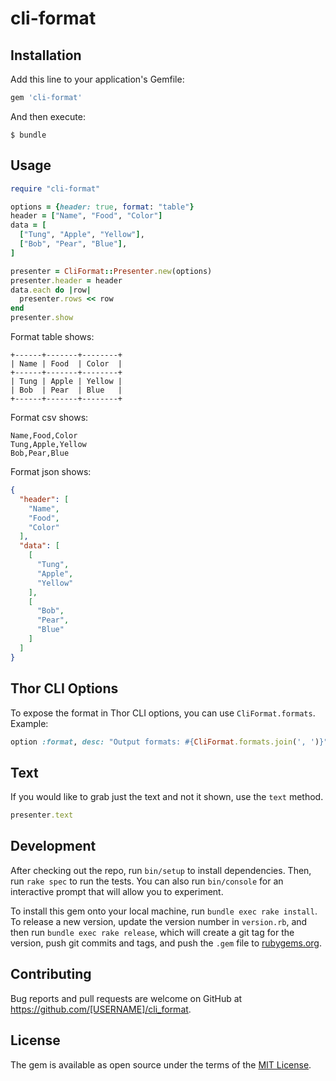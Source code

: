 # cli-format

## Installation

Add this line to your application's Gemfile:

```ruby
gem 'cli-format'
```

And then execute:

    $ bundle

## Usage

```ruby
require "cli-format"

options = {header: true, format: "table"}
header = ["Name", "Food", "Color"]
data = [
  ["Tung", "Apple", "Yellow"],
  ["Bob", "Pear", "Blue"],
]

presenter = CliFormat::Presenter.new(options)
presenter.header = header
data.each do |row|
  presenter.rows << row
end
presenter.show
```

Format table shows:

    +------+-------+--------+
    | Name | Food  | Color  |
    +------+-------+--------+
    | Tung | Apple | Yellow |
    | Bob  | Pear  | Blue   |
    +------+-------+--------+

Format csv shows:

    Name,Food,Color
    Tung,Apple,Yellow
    Bob,Pear,Blue

Format json shows:

```json
{
  "header": [
    "Name",
    "Food",
    "Color"
  ],
  "data": [
    [
      "Tung",
      "Apple",
      "Yellow"
    ],
    [
      "Bob",
      "Pear",
      "Blue"
    ]
  ]
}
```

## Thor CLI Options

To expose the format in Thor CLI options, you can use `CliFormat.formats`. Example:

```ruby
option :format, desc: "Output formats: #{CliFormat.formats.join(', ')}"
```

## Text

If you would like to grab just the text and not it shown, use the `text` method.

```ruby
presenter.text
```

## Development

After checking out the repo, run `bin/setup` to install dependencies. Then, run `rake spec` to run the tests. You can also run `bin/console` for an interactive prompt that will allow you to experiment.

To install this gem onto your local machine, run `bundle exec rake install`. To release a new version, update the version number in `version.rb`, and then run `bundle exec rake release`, which will create a git tag for the version, push git commits and tags, and push the `.gem` file to [rubygems.org](https://rubygems.org).

## Contributing

Bug reports and pull requests are welcome on GitHub at https://github.com/[USERNAME]/cli_format.

## License

The gem is available as open source under the terms of the [MIT License](https://opensource.org/licenses/MIT).
